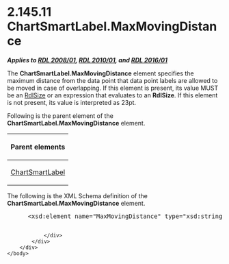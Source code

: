 <html dir="LTR" xmlns:mshelp="http://msdn.microsoft.com/mshelp" xmlns:ddue="http://ddue.schemas.microsoft.com/authoring/2003/5" xmlns:xlink="http://www.w3.org/1999/xlink" xmlns:tool="http://www.microsoft.com/tooltip">
    <head>
        <meta http-equiv="Content-Type" content="text/html; CHARSET=utf-8"></meta>
        <meta name="save" content="history"></meta>
        <title>2.145.11 ChartSmartLabel.MaxMovingDistance</title>
        <xml>
            <mshelp:toctitle title="2.145.11 ChartSmartLabel.MaxMovingDistance"></mshelp:toctitle>
            <mshelp:rltitle title="[MS-RDL]: ChartSmartLabel.MaxMovingDistance"></mshelp:rltitle>
            <mshelp:keyword index="A" term="6af5d337-4a38-4295-989b-208f2a70cccb"></mshelp:keyword>
            <mshelp:attr name="DCSext.ContentType" value="open specification"></mshelp:attr>
            <mshelp:attr name="AssetID" value="6af5d337-4a38-4295-989b-208f2a70cccb"></mshelp:attr>
            <mshelp:attr name="TopicType" value="kbRef"></mshelp:attr>
            <mshelp:attr name="DCSext.Title" value="[MS-RDL]: ChartSmartLabel.MaxMovingDistance" />
        </xml>
    </head>
    <body>
        <div id="header">
            <h1 class="heading">2.145.11 ChartSmartLabel.MaxMovingDistance</h1>
        </div>
        <div id="mainSection">
            <div id="mainBody">
                <div id="allHistory" class="saveHistory"></div>
                <div id="sectionSection0" class="section" name="collapseableSection">
                    

<p><b><i>Applies to </i></b><a href="1e855f94-4617-47e4-b89e-0856c6cb420f.html"><b><i>RDL 2008/01</i></b></a><b><i>,
</i></b><a href="3428e690-a348-4ec7-8a6a-8efb42d2cdee.html"><b><i>RDL 2010/01</i></b></a><b><i>,
and </i></b><a href="52ce3983-2bfc-4e72-9359-42aaf5fe4509.html"><b><i>RDL 2016/01</i></b></a></p>

<p>The <b>ChartSmartLabel.MaxMovingDistance</b> element
specifies the maximum distance from the data point that data point labels are
allowed to be moved in case of overlapping. If this element is present, its
value MUST be an <a href="b40c092e-4fe5-4f7b-a0bf-c98df1361c90.html">RdlSize</a>
or an expression that evaluates to an <b>RdlSize</b>. If this element is not
present, its value is interpreted as 23pt.</p>

<p>Following is the parent element of the <b>ChartSmartLabel.MaxMovingDistance</b>
element.</p>

<table>
 <thead>
  <tr>
   <th>
   <p>Parent elements</p>
   </th>
  </tr>
 </thead>
 <tr>
  <td>
  <p><a href="40311f42-08d3-41d4-8ca7-184ae633299d.html">ChartSmartLabel</a></p>
  </td>
 </tr>
</table>

<p>The following is the XML Schema definition of the <b>ChartSmartLabel.MaxMovingDistance</b>
element.           </p>

<dl>
<dd>
<div><pre> &lt;xsd:element name=&quot;MaxMovingDistance&quot; type=&quot;xsd:string&quot; minOccurs=&quot;0&quot; /&gt;
  
</pre></div>
</dd></dl>


                </div>
            </div>
        </div>
    </body>
</html>